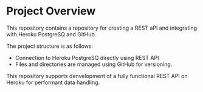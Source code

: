 # Project Overview

This repository contains a repository for creating a REST aPI and integrating with Heroku PostgreSQ and GitHub.

The project structure is as follows:

- Connection to Heroku PostgreSQ directly using REST API
- Files and directories are managed using GitHub for versioning.

This repository supports denvelopment of a fully functional REST API on Heroku for performant data handling.

